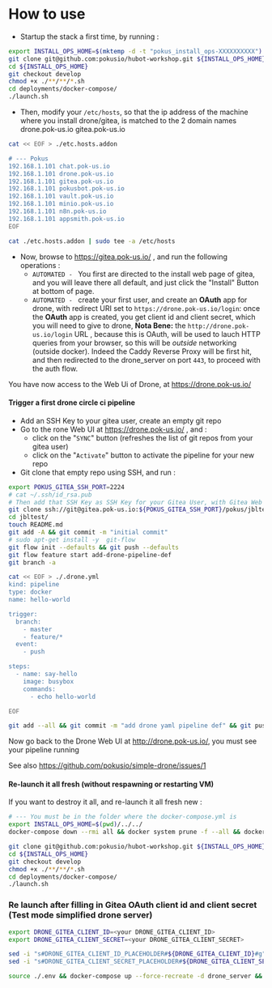 # How to use


* Startup the stack a first time, by running :

```bash
export INSTALL_OPS_HOME=$(mktemp -d -t "pokus_install_ops-XXXXXXXXXX")
git clone git@github.com:pokusio/hubot-workshop.git ${INSTALL_OPS_HOME}
cd ${INSTALL_OPS_HOME}
git checkout develop
chmod +x ./**/**/*.sh
cd deployments/docker-compose/
./launch.sh

```



* Then, modify your `/etc/hosts`, so that the ip address of the machine where you install drone/gitea, is matched to the 2 domain names drone.pok-us.io gitea.pok-us.io

```bash
cat << EOF > ./etc.hosts.addon

# --- Pokus
192.168.1.101 chat.pok-us.io
192.168.1.101 drone.pok-us.io
192.168.1.101 gitea.pok-us.io
192.168.1.101 pokusbot.pok-us.io
192.168.1.101 vault.pok-us.io
192.168.1.101 minio.pok-us.io
192.168.1.101 n8n.pok-us.io
192.168.1.101 appsmith.pok-us.io
EOF

cat ./etc.hosts.addon | sudo tee -a /etc/hosts
```

* Now, browse to https://gitea.pok-us.io/ , and run the following operations :
  * `AUTOMATED - ` You first are directed to the install web page of gitea, and you will leave there all default, and just click the "Install" Button at bottom of page.
  * `AUTOMATED - ` create your first user, and create an **OAuth** app for drone, with redirect URI set to `https://drone.pok-us.io/login`: once the **OAuth** app is created, you get client id and client secret, which you will need to give to drone, **Nota Bene:** the `http://drone.pok-us.io/login` URL , because this is OAuth, will be used to lauch HTTP queries from your browser, so this will be _outside_ networking (outside docker). Indeed the Caddy Reverse Proxy will be first hit, and then redirected to the drone_server on port `443`, to proceed with the auth flow.
  <!-- * edit the `reboot-drone.sh` , and set the `DRONE_GITEA_CLIENT_ID` and the  `DRONE_GITEA_CLIENT_SECRET` to the value of the client Id and Client Secret of the **OAuth** App you just created in gitea,
  * then restart the drone by executing `bash reboot-drone.sh`, and browse to http://drone.pok-us.io:3001/ , the **OAuth** process to login for the first time into drone will happen, that URL could be used to have a welcome page in a web portal, and a "login with github' page just like for Circle CI. -->

You have now access to the Web Ui of Drone, at https://drone.pok-us.io/

#### Trigger a first drone circle ci pipeline

* Add an SSH Key to your gitea user, create an empty git repo
* Go to the rone Web UI at https://drone.pok-us.io/ , and :
  * click on the "`SYNC`" button (refreshes the list of git repos from your gitea user)
  * click on the "`Activate`" button to activate the pipeline for your new repo
* Git clone that empty repo using SSH, and run :

```bash
export POKUS_GITEA_SSH_PORT=2224
# cat ~/.ssh/id_rsa.pub
# Then add that SSH Key as SSH Key for your Gitea User, with Gitea Web UI
git clone ssh://git@gitea.pok-us.io:${POKUS_GITEA_SSH_PORT}/pokus/jbltest.git
cd jbltest/
touch README.md
git add -A && git commit -m "initial commit"
# sudo apt-get install -y  git-flow
git flow init --defaults && git push --defaults
git flow feature start add-drone-pipeline-def
git branch -a

cat << EOF > ./.drone.yml
kind: pipeline
type: docker
name: hello-world

trigger:
  branch:
    - master
    - feature/*
  event:
    - push

steps:
  - name: say-hello
    image: busybox
    commands:
      - echo hello-world

EOF

git add --all && git commit -m "add drone yaml pipeline def" && git push -u origin --all

```

Now go back to the Drone Web UI at http://drone.pok-us.io/, you must see your pipeline running

See also https://github.com/pokusio/simple-drone/issues/1


#### Re-launch it all fresh (without respawning or restarting VM)

If you want to destroy it all, and re-launch it all fresh new :

```bash
# --- You must be in the folder where the docker-compose.yml is
export INSTALL_OPS_HOME=$(pwd)/../../
docker-compose down --rmi all && docker system prune -f --all && docker system prune -f --volumes && cd && sudo rm -fr ${INSTALL_OPS_HOME}

git clone git@github.com:pokusio/hubot-workshop.git ${INSTALL_OPS_HOME}
cd ${INSTALL_OPS_HOME}
git checkout develop
chmod +x ./**/**/*.sh
cd deployments/docker-compose/
./launch.sh

```

### Re launch after filling in Gitea OAuth client id and client secret (Test mode simplified drone server)

```bash
export DRONE_GITEA_CLIENT_ID=<your DRONE_GITEA_CLIENT_ID>
export DRONE_GITEA_CLIENT_SECRET=<your DRONE_GITEA_CLIENT_SECRET>

sed -i "s#DRONE_GITEA_CLIENT_ID_PLACEHOLDER#${DRONE_GITEA_CLIENT_ID}#g" ./.env
sed -i "s#DRONE_GITEA_CLIENT_SECRET_PLACEHOLDER#${DRONE_GITEA_CLIENT_SECRET}#g" ./.env

source ./.env && docker-compose up --force-recreate -d drone_server && docker-compose logs -f drone_server

```
